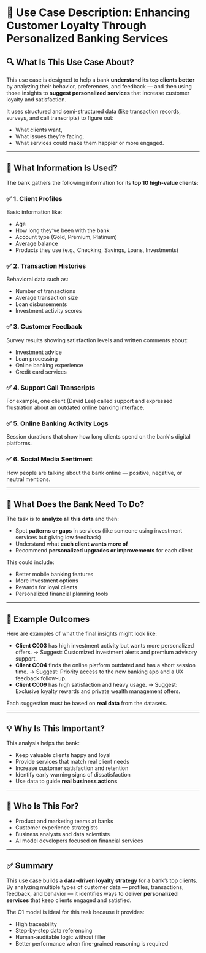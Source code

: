 # 📘 Use Case Description: Enhancing Customer Loyalty Through Personalized Banking Services

## 🔍 What Is This Use Case About?

This use case is designed to help a bank **understand its top clients better** by analyzing their behavior, preferences, and feedback — and then using those insights to **suggest personalized services** that increase customer loyalty and satisfaction.

It uses structured and semi-structured data (like transaction records, surveys, and call transcripts) to figure out:
- What clients want,
- What issues they’re facing,
- What services could make them happier or more engaged.

---

## 🧩 What Information Is Used?

The bank gathers the following information for its **top 10 high-value clients**:

### ✅ 1. Client Profiles
Basic information like:
- Age
- How long they’ve been with the bank
- Account type (Gold, Premium, Platinum)
- Average balance
- Products they use (e.g., Checking, Savings, Loans, Investments)

### ✅ 2. Transaction Histories
Behavioral data such as:
- Number of transactions
- Average transaction size
- Loan disbursements
- Investment activity scores

### ✅ 3. Customer Feedback
Survey results showing satisfaction levels and written comments about:
- Investment advice
- Loan processing
- Online banking experience
- Credit card services

### ✅ 4. Support Call Transcripts
For example, one client (David Lee) called support and expressed frustration about an outdated online banking interface.

### ✅ 5. Online Banking Activity Logs
Session durations that show how long clients spend on the bank's digital platforms.

### ✅ 6. Social Media Sentiment
How people are talking about the bank online — positive, negative, or neutral mentions.

---

## 🧠 What Does the Bank Need To Do?

The task is to **analyze all this data** and then:
- Spot **patterns or gaps** in services (like someone using investment services but giving low feedback)
- Understand what **each client wants more of**
- Recommend **personalized upgrades or improvements** for each client

This could include:
- Better mobile banking features
- More investment options
- Rewards for loyal clients
- Personalized financial planning tools

---

## 🎯 Example Outcomes

Here are examples of what the final insights might look like:

- **Client C003** has high investment activity but wants more personalized offers. → Suggest: Customized investment alerts and premium advisory support.
- **Client C004** finds the online platform outdated and has a short session time. → Suggest: Priority access to the new banking app and a UX feedback follow-up.
- **Client C009** has high satisfaction and heavy usage. → Suggest: Exclusive loyalty rewards and private wealth management offers.

Each suggestion must be based on **real data** from the datasets.

---

## 💡 Why Is This Important?

This analysis helps the bank:
- Keep valuable clients happy and loyal
- Provide services that match real client needs
- Increase customer satisfaction and retention
- Identify early warning signs of dissatisfaction
- Use data to guide **real business actions**

---

## 👤 Who Is This For?

- Product and marketing teams at banks
- Customer experience strategists
- Business analysts and data scientists
- AI model developers focused on financial services

---

## ✅ Summary

This use case builds a **data-driven loyalty strategy** for a bank’s top clients. By analyzing multiple types of customer data — profiles, transactions, feedback, and behavior — it identifies ways to deliver **personalized services** that keep clients engaged and satisfied.

The O1 model is ideal for this task because it provides:
- High traceability
- Step-by-step data referencing
- Human-auditable logic without filler
- Better performance when fine-grained reasoning is required

